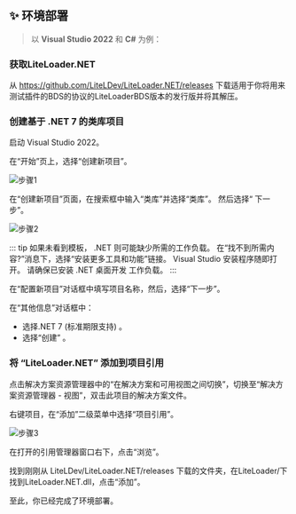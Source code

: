 ## ✨ 环境部署

>以 **Visual Studio 2022** 和 **C#** 为例：

### 获取LiteLoader.NET

从 https://github.com/LiteLDev/LiteLoader.NET/releases 下载适用于你将用来测试插件的BDS的协议的LiteLoaderBDS版本的发行版并将其解压。

### 创建基于 .NET 7 的类库项目

启动 Visual Studio 2022。

在“开始”页上，选择“创建新项目”。

![步骤1](/assets/DotNetDeploy1.png)

在“创建新项目”页面，在搜索框中输入“类库”并选择“类库”。 然后选择“ 下一步”。

![步骤2](/assets/DotNetDeploy2.png)

::: tip
如果未看到模板， .NET 则可能缺少所需的工作负载。 在“找不到所需内容?”消息下，选择“安装更多工具和功能”链接。 Visual Studio 安装程序随即打开。 请确保已安装 .NET 桌面开发 工作负载。
:::

在“配置新项目”对话框中填写项目名称，然后，选择“下一步”。

在“其他信息”对话框中：
- 选择.NET 7 (标准期限支持) 。
- 选择“创建” 。

### 将 “LiteLoader.NET” 添加到项目引用

点击解决方案资源管理器中的“在解决方案和可用视图之间切换”，切换至“解决方案资源管理器 - 视图”，双击此项目的解决方案文件。

右键项目，在“添加”二级菜单中选择“项目引用”。

![步骤3](/assets/DotNetDeploy3.png)

在打开的引用管理器窗口右下，点击“浏览”。

找到刚刚从 LiteLDev/LiteLoader.NET/releases 下载的文件夹，在LiteLoader/下找到LiteLoader.NET.dll，点击“添加”。

至此，你已经完成了环境部署。
